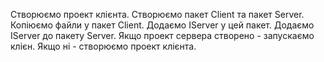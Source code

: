 Створюємо проект клієнта.
Створюємо пакет Client та пакет Server.
Копіюємо файли у пакет Client.
Додаємо IServer у цей пакет.
Додаємо IServer до пакету Server.
Якщо проект сервера створено - запускаємо клієн. Якщо ні - створюємо проект клієнта.
